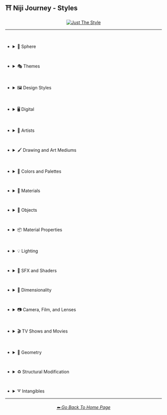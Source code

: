 <h2>⛩ Niji Journey - Styles</h2>

<div align="center">

[<img src="/Images/Repo_Parts/Buttons/Image_Type_Buttons/button_just_the_style_active.webp?raw=true" alt="Just The Style" width="140.5" />](/Pages/Niji_Journey/Niji_V4/Styles.md)

</div>

<hr><br>

- <details><summary>🔵 Sphere</summary><p><div align="center">

	| Sphere |
	| :-: |
	| <img src="/Images/Niji_Journey/Niji_V4/MidJourney_Styles/Sphere.webp?raw=true" width="256" /> |

</div></p></details>


<br>


- <details><summary>🎭 Themes</summary><p>

  - <details><summary>🎭⛱ Realism/Abstraction</summary><p><div align="center">

	| Photorealistic |
	| :-: |
	| <img src="/Images/Niji_Journey/Niji_V4/MidJourney_Styles/Photorealistic.webp?raw=true" width="256" /> |

	<br>

	| Surrealism |
	| :-: |
	| <img src="/Images/Niji_Journey/Niji_V4/MidJourney_Styles/Surrealism.webp?raw=true" width="256" /> |

	<br>

	| Dreamlike | Dreamy | Fever-Dream |
	| :-: | :-: | :-: |
	| <img src="/Images/Niji_Journey/Niji_V4/MidJourney_Styles/Dreamlike.webp?raw=true" width="256" /> | <img src="/Images/Niji_Journey/Niji_V4/MidJourney_Styles/Dreamy.webp?raw=true" width="256" /> | <img src="/Images/Niji_Journey/Niji_V4/MidJourney_Styles/Fever-Dream.webp?raw=true" width="256" /> |
	
	<br>

	| Wonderland |
	| :-: |
	| <img src="/Images/Niji_Journey/Niji_V4/MidJourney_Styles/Wonderland.webp?raw=true" width="256" /> |

	<br>

	| Fantasy | Ethereal Fantasy | Dark Fantasy |
	| :-: | :-: | :-: |
	| <img src="/Images/Niji_Journey/Niji_V4/MidJourney_Styles/Fantasy.webp?raw=true" width="256" /> | <img src="/Images/Niji_Journey/Niji_V4/MidJourney_Styles/Ethereal_Fantasy.webp?raw=true" width="256" /> | <img src="/Images/Niji_Journey/Niji_V4/MidJourney_Styles/Dark_Fantasy.webp?raw=true" width="256" /> |

	</div></p></details>


  - <details><summary>🎭💾 Retro/Modern</summary><p><div align="center">

	| Retro |
	| :-: |
	| <img src="/Images/Niji_Journey/Niji_V4/MidJourney_Styles/Retro.webp?raw=true" width="256" /> |

	</div></p></details>


  - <details><summary>🎭🪐 Sci-fi</summary><p><div align="center">

	| Sci-fi |
	| :-: |
	| <img src="/Images/Niji_Journey/Niji_V4/MidJourney_Styles/Sci-fi.webp?raw=true" width="256" /> |

	<br>

	| Magical |
	| :-: |
	| <img src="/Images/Niji_Journey/Niji_V4/MidJourney_Styles/Magical.webp?raw=true" width="256" /> |

	<br>

	| Unicorncore |
	| :-: |
	| <img src="/Images/Niji_Journey/Niji_V4/MidJourney_Styles/Unicorncore.webp?raw=true" width="256" /> |

	<br>

	| Fairycore | Fairy Folk |
	| :-: | :-: |
	| <img src="/Images/Niji_Journey/Niji_V4/MidJourney_Styles/Fairycore.webp?raw=true" width="256" /> | <img src="/Images/Niji_Journey/Niji_V4/MidJourney_Styles/Fairy_Folk.webp?raw=true" width="256" /> |

	<br>

	| Angelcore |
	| :-: |
	| <img src="/Images/Niji_Journey/Niji_V4/MidJourney_Styles/Angelcore.webp?raw=true" width="256" /> |

	</div></p></details>


  - <details><summary>🎭☄ Outer Space</summary><p><div align="center">

	| Galaxy |
	| :-: |
	| <img src="/Images/Niji_Journey/Niji_V4/MidJourney_Styles/Galaxy.webp?raw=true" width="256" /> |

	<br>

	| Supernova |
	| :-: |
	| <img src="/Images/Niji_Journey/Niji_V4/MidJourney_Styles/Supernova.webp?raw=true" width="256" /> |

	</div></p></details>


  - <details><summary>🎭🎌 Countries and Nations</summary><p><div align="center">

	| Chinese-Style |
	| :-: |
	| <img src="/Images/Niji_Journey/Niji_V4/MidJourney_Styles/Chinese-Style.webp?raw=true" width="256" /> |

	<br>

	| Japanese |
	| :-: |
	| <img src="/Images/Niji_Journey/Niji_V4/MidJourney_Styles/Japanese.webp?raw=true" width="256" /> |

	<br>

	| Japanese-Style |
	| :-: |
	| <img src="/Images/Niji_Journey/Niji_V4/MidJourney_Styles/Japanese-Style.webp?raw=true" width="256" /> |

	</div></p></details>


  - <details><summary>🎭⚙ Architecture and Manufactured</summary><p><div align="center">

	| Steampunk |
	| :-: |
	| <img src="/Images/Niji_Journey/Niji_V4/MidJourney_Styles/Steampunk.webp?raw=true" width="256" /> |

	</div></p></details>


  - <details><summary>🎭⛄ Seasons and Weather</summary><p><div align="center">

	| Autumn |
	| :-: |
	| <img src="/Images/Niji_Journey/Niji_V4/MidJourney_Styles/Autumn.webp?raw=true" width="256" /> |

	<br>

	| Tornado |
	| :-: |
	| <img src="/Images/Niji_Journey/Niji_V4/MidJourney_Styles/Tornado.webp?raw=true" width="256" /> |

	</div></p></details>


  - <details><summary>🎭🎄 Holidays</summary><p><div align="center">

	| Halloween |
	| :-: |
	| <img src="/Images/Niji_Journey/Niji_V4/MidJourney_Styles/Halloween.webp?raw=true" width="256" /> |

	</div></p></details>


  - <details><summary>🎭🐱‍👤 Professions and Types of People</summary><p><div align="center">
	
	| Samurai | Samurai Warrior |
    | :-: | :-: |
    | <img src="/Images/Niji_Journey/Niji_V4/MidJourney_Styles/Samurai.webp?raw=true" width="256" /> | <img src="/Images/Niji_Journey/Niji_V4/MidJourney_Styles/Samurai_Warrior.webp?raw=true" width="256" /> |

	</div></p></details>


  - <details><summary>🎭🎵 Music Styles</summary><p><div align="center">

	| Disco |
	| :-: |
	| <img src="/Images/Niji_Journey/Niji_V4/MidJourney_Styles/Disco.webp?raw=true" width="256" /> |

	<br>

	| Vaporwave |
	| :-: |
	| <img src="/Images/Niji_Journey/Niji_V4/MidJourney_Styles/Vaporwave.webp?raw=true" width="256" /> |

	<br>

	| K-Pop |
	| :-: |
	| <img src="/Images/Niji_Journey/Niji_V4/MidJourney_Styles/K-Pop.webp?raw=true" width="256" /> |

	</div></p></details>


  - <details><summary>🎭📺 Cartoons, Anime, and Comics</summary><p><div align="center">

	| Cartoon |
	| :-: |
	| <img src="/Images/Niji_Journey/Niji_V4/MidJourney_Styles/Cartoon.webp?raw=true" width="256" /> |

	<br>
	
	| Anime | Animecore | Manga |
	| :-: | :-: | :-: |
	| <img src="/Images/Niji_Journey/Niji_V4/MidJourney_Styles/Anime.webp?raw=true" width="256" /> | <img src="/Images/Niji_Journey/Niji_V4/MidJourney_Styles/Animecore.webp?raw=true" width="256" /> | <img src="/Images/Niji_Journey/Niji_V4/MidJourney_Styles/Manga.webp?raw=true" width="256" /> |

	<br>

	| Kawaii |
	| :-: |
	| <img src="/Images/Niji_Journey/Niji_V4/MidJourney_Styles/Kawaii.webp?raw=true" width="256" /> |

	</div></p></details>


  - <details><summary>🎭🎆 Colors, Crystals, Sparkles, and Light</summary><p><div align="center">

	| Fractalpunk |
	| :-: |
	| <img src="/Images/Niji_Journey/Niji_V4/MidJourney_Styles/Fractalpunk.webp?raw=true" width="256" /> |

	</div></p></details>

  </p></details>


<br>


- <details><summary>🖼 Design Styles</summary><p>

  - <details><summary>🖼🟧 Simplicity/Complexity</summary><p><div align="center">

	| Simple |
	| :-: |
	| <img src="/Images/Niji_Journey/Niji_V4/MidJourney_Styles/Simple.webp?raw=true" width="256" /> |

	<br>

	| Detailed | Hyperdetailed |
	| :-: | :-: |
	| <img src="/Images/Niji_Journey/Niji_V4/MidJourney_Styles/Detailed.webp?raw=true" width="256" /> | <img src="/Images/Niji_Journey/Niji_V4/MidJourney_Styles/Hyperdetailed.webp?raw=true" width="256" /> |

	<br>

	| Chaotic |
	| :-: |
	| <img src="/Images/Niji_Journey/Niji_V4/MidJourney_Styles/Chaotic.webp?raw=true" width="256" /> |

	<br>

	| Intricate Surface Detail |
	| :-: |
	| <img src="/Images/Niji_Journey/Niji_V4/MidJourney_Styles/Intricate_Surface_Detail.webp?raw=true" width="256" /> |

	<br>

	| Flat Design |
	| :-: |
	| <img src="/Images/Niji_Journey/Niji_V4/MidJourney_Styles/Flat_Design.webp?raw=true" width="256" /> |

	<br>

	| Minimalist | Maximalist |
	| :-: | :-: |
	| <img src="/Images/Niji_Journey/Niji_V4/MidJourney_Styles/Minimalist.webp?raw=true" width="256" /> | <img src="/Images/Niji_Journey/Niji_V4/MidJourney_Styles/Maximalist.webp?raw=true" width="256" /> |

	</div></p></details>


  - <details><summary>🖼🎨 Patterns</summary><p><div align="center">

	| Halftone |
	| :-: |
	| <img src="/Images/Niji_Journey/Niji_V4/MidJourney_Styles/Halftone.webp?raw=true" width="256" /> |

	<br>

	| Diffraction Patterns |
	| :-: |
	| <img src="/Images/Niji_Journey/Niji_V4/MidJourney_Styles/Diffraction_Patterns.webp?raw=true" width="256" /> |

	</div></p></details>


  - <details><summary>🖼🧊 Cubism</summary><p><div align="center">

	| Cubism |
	| :-: |
	| <img src="/Images/Niji_Journey/Niji_V4/MidJourney_Styles/Cubism.webp?raw=true" width="256" /> |

	</div></p></details>


  - <details><summary>🖼🔮 Neo</summary><p><div align="center">

	| Neo-Tokyo |
	| :-: |
	| <img src="/Images/Niji_Journey/Niji_V4/MidJourney_Styles/Neo-Tokyo.webp?raw=true" width="256" /> |

	</div></p></details>


  - <details><summary>🖼🌀 Psychedelic, Divine, Fractal, and Noise</summary><p><div align="center">

	| Psychedelica |
	| :-: |
	| <img src="/Images/Niji_Journey/Niji_V4/MidJourney_Styles/Psychedelica.webp?raw=true" width="256" /> |

	<br>

	| Sacred Geometry |
	| :-: |
	| <img src="/Images/Niji_Journey/Niji_V4/MidJourney_Styles/Sacred_Geometry.webp?raw=true" width="256" /> |

	</div></p></details>


  - <details><summary>🖼🌈 Synesthesia</summary><p><div align="center">

	| Synesthesia |
	| :-: |
	| <img src="/Images/Niji_Journey/Niji_V4/MidJourney_Styles/Synesthesia.webp?raw=true" width="256" /> |

	</div></p></details>


  - <details><summary>🖼💫 Stylized</summary><p><div align="center">

	| Extreme Bubble Design |
	| :-: |
	| <img src="/Images/Niji_Journey/Niji_V4/MidJourney_Styles/Extreme_Bubble_Design.webp?raw=true" width="256" /> |

	<br>

	| Liquify |
	| :-: |
	| <img src="/Images/Niji_Journey/Niji_V4/MidJourney_Styles/Liquify.webp?raw=true" width="256" /> |

	<br>

	| Lissajous |
	| :-: |
	| <img src="/Images/Niji_Journey/Niji_V4/MidJourney_Styles/Lissajous.webp?raw=true" width="256" /> |

	</div></p></details>
  </p></details>


<br>


- <details><summary>🖥 Digital</summary><p>

  - <details><summary>🖥📐 Resolution</summary><p><div align="center">

	| 4k |
	| :-: |
	| <img src="/Images/Niji_Journey/Niji_V4/MidJourney_Styles/4k.webp?raw=true" width="256" /> |

	</div></p></details>


  - <details><summary>🖥🟩 1-bit - 16-bit</summary><p><div align="center">

	| 8-bit |
	| :-: |
	| <img src="/Images/Niji_Journey/Niji_V4/MidJourney_Styles/8-bit.webp?raw=true" width="256" /> |

	</div></p></details>


  - <details><summary>🖥🖼 Digital Styles</summary><p><div align="center">

	| Cyberdelic |
	| :-: |
	| <img src="/Images/Niji_Journey/Niji_V4/MidJourney_Styles/Cyberdelic.webp?raw=true" width="256" /> |

	</div></p></details>


  - <details><summary>🖥🎞 VFX and Video Companies</summary><p><div align="center">

	| Disney |
	| :-: |
	| <img src="/Images/Niji_Journey/Niji_V4/MidJourney_Styles/Disney.webp?raw=true" width="256" /> |

	</div></p></details>


  - <details><summary>🖥🎨 Art Programs and Applications</summary><p><div align="center">

	| Microsoft Paint |
	| :-: |
	| <img src="/Images/Niji_Journey/Niji_V4/MidJourney_Styles/Microsoft_Paint.webp?raw=true" width="256" /> |

	</div></p></details>


  - <details><summary>🖥🖼 Image Formats and Types</summary><p><div align="center">

	| Lowpoly |
	| :-: |
	| <img src="/Images/Niji_Journey/Niji_V4/MidJourney_Styles/Lowpoly.webp?raw=true" width="256" /> |

	<br>

	| Pixel Art |
	| :-: |
	| <img src="/Images/Niji_Journey/Niji_V4/MidJourney_Styles/Pixel_Art.webp?raw=true" width="256" /> |

	</div></p></details>


  - <details><summary>🖥🏁 Dithering</summary><p><div align="center">

	| Floyd–Steinberg Dithering |
	| :-: |
	| <img src="/Images/Niji_Journey/Niji_V4/MidJourney_Styles/FloydSteinberg_Dithering.webp?raw=true" width="256" /> |

	</div></p></details>


  - <details><summary>🖥👩‍💻 Glitchy</summary><p><div align="center">

	| Databending |
	| :-: |
	| <img src="/Images/Niji_Journey/Niji_V4/MidJourney_Styles/Databending.webp?raw=true" width="256" /> |

	</div></p></details>


  - <details><summary>🕹 Video Games and Game Systems</summary><p>

    - <details><summary>🕹🖼 Video Game Styles</summary><p><div align="center">

		| Tetris |
		| :-: |
		| <img src="/Images/Niji_Journey/Niji_V4/MidJourney_Styles/Tetris.webp?raw=true" width="256" /> |

	  </div></p></details>

	</p></details>


  - <details><summary>🖥🧠 AI and Neural Networks</summary><p><div align="center">

	| Deep Dream |
	| :-: |
	| <img src="/Images/Niji_Journey/Niji_V4/MidJourney_Styles/Deep_Dream.webp?raw=true" width="256" /> |

	</div></p></details>

  </p></details>


<br>


- <details><summary>📔 Artists</summary><p>

  - <details><summary>📔❇ Surrealism</summary><p><div align="center">

	| Painting By Salvador Dali |
	| :-: |
	| <img src="/Images/Niji_Journey/Niji_V4/MidJourney_Styles/Painting_By_Salvador_Dali.webp?raw=true" width="256" /> |

	</div></p></details>


  - <details><summary>📔➿ Post-Impressionism</summary><p><div align="center">

	| Painting By Van Gogh |
	| :-: |
	| <img src="/Images/Niji_Journey/Niji_V4/MidJourney_Styles/Painting_By_Van_Gogh.webp?raw=true" width="256" /> |

	</div></p></details>


  - <details><summary>📔☯ Psychedelic</summary><p><div align="center">

	| Painting By Alex Grey |
	| :-: |
	| <img src="/Images/Niji_Journey/Niji_V4/MidJourney_Styles/Painting_By_Alex_Grey.webp?raw=true" width="256" /> |

	</div></p></details>


  - <details><summary>📔🈯 Manga</summary><p><div align="center">

	| Painting By Junji Ito |
	| :-: |
	| <img src="/Images/Niji_Journey/Niji_V4/MidJourney_Styles/Painting_By_Junji_Ito.webp?raw=true" width="256" /> |

	<br>

	| Painted By Akihiko Yoshida | Painted By Anton Pieck |
	| :-: | :-: |
	| <img src="/Images/Niji_Journey/Niji_V4/MidJourney_Styles/Painted_By_Akihiko_Yoshida.webp?raw=true" width="256" /> | <img src="/Images/Niji_Journey/Niji_V4/MidJourney_Styles/Painted_By_Anton_Pieck.webp?raw=true" width="256" /> |

	<br>

	| Painted By Angus McKie | Painted By Akari Toriyama | Painted By Al Williamson |
	| :-: | :-: | :-: |
	| <img src="/Images/Niji_Journey/Niji_V4/MidJourney_Styles/Painted_By_Angus_McKie.webp?raw=true" width="256" /> | <img src="/Images/Niji_Journey/Niji_V4/MidJourney_Styles/Painted_By_Akari_Toriyama.webp?raw=true" width="256" /> | <img src="/Images/Niji_Journey/Niji_V4/MidJourney_Styles/Painted_By_Al_Williamson.webp?raw=true" width="256" /> |

	<br>

	| Art by Ilya Kuvshinov |
	| :-: |
	| <img src="/Images/Niji_Journey/Niji_V4/MidJourney_Styles/Art_by_Ilya_Kuvshinov.webp?raw=true" width="256" /> |

	</div></p></details>


  - <details><summary>📔 Other Artists</summary><p><div align="center">

	| Painting By Bob Ross | Art By M.C. Escher |
	| :-: | :-: |
	| <img src="/Images/Niji_Journey/Niji_V4/MidJourney_Styles/Painting_By_Bob_Ross.webp?raw=true" width="256" /> | <img src="/Images/Niji_Journey/Niji_V4/MidJourney_Styles/Art_By_M.C._Escher.webp?raw=true" width="256" /> |

	</div></p></details>
  </p></details>


<br>


- <details><summary>🖌 Drawing and Art Mediums</summary><p>

  - <details><summary>🖌✏ Illustration and Drawing</summary><p>

    - <details><summary>✏🖼 Drawing Types</summary><p><div align="center">

		| Sketch | Drawing | Doodle |
		| :-: | :-: | :-: |
		| <img src="/Images/Niji_Journey/Niji_V4/MidJourney_Styles/Drawing.webp?raw=true" width="256" /> | <img src="/Images/Niji_Journey/Niji_V4/MidJourney_Styles/Sketch.webp?raw=true" width="256" /> | <img src="/Images/Niji_Journey/Niji_V4/MidJourney_Styles/Doodle.webp?raw=true" width="256" /> |

		<br>

		| Stipple |
		| :-: |
		| <img src="/Images/Niji_Journey/Niji_V4/MidJourney_Styles/Stipple.webp?raw=true" width="256" /> |

		<br>

		| Illustration | Storybook Illustration |
		| :-: | :-: |
		| <img src="/Images/Niji_Journey/Niji_V4/MidJourney_Styles/Illustration.webp?raw=true" width="256" /> | <img src="/Images/Niji_Journey/Niji_V4/MidJourney_Styles/Storybook_Illustration.webp?raw=true" width="256" /> |

		<br>

		| Whimsical Illustration |
		| :-: |
		| <img src="/Images/Niji_Journey/Niji_V4/MidJourney_Styles/Whimsical_Illustration.webp?raw=true" width="256" /> |

	  </div></p></details>

    - <details><summary>✏ Pencil and Graphite</summary><p><div align="center">

		| Colored Pencil |
		| :-: |
		| <img src="/Images/Niji_Journey/Niji_V4/MidJourney_Styles/Colored_Pencil.webp?raw=true" width="256" /> |

	  </div></p></details>


    - <details><summary>✏🖊 Ink</summary><p><div align="center">

		| Ballpoint Pen |
		| :-: |
		| <img src="/Images/Niji_Journey/Niji_V4/MidJourney_Styles/Ballpoint_Pen.webp?raw=true" width="256" /> |

		<br>

		| Marker Art |
		| :-: |
		| <img src="/Images/Niji_Journey/Niji_V4/MidJourney_Styles/Marker_Art.webp?raw=true" width="256" /> |

	  </div></p></details>

	</p></details>


  - <details><summary>🖌🎨 Paint</summary><p>

    - <details><summary>🎨🖼 Painting Types</summary><p><div align="center">

		| Painting |
		| :-: |
		| <img src="/Images/Niji_Journey/Niji_V4/MidJourney_Styles/Painting.webp?raw=true" width="256" /> |

		<br>

		| Japanese Painting |
		| :-: |
		| <img src="/Images/Niji_Journey/Niji_V4/MidJourney_Styles/Japanese_Painting.webp?raw=true" width="256" /> |

		<br>

		| Paper-Marbling |
		| :-: |
		| <img src="/Images/Niji_Journey/Niji_V4/MidJourney_Styles/Paper-Marbling.webp?raw=true" width="256" /> |

	  </div></p></details>


	- <details><summary>🎨 Paint Types</summary><p><div align="center">

		| Splatter Paint |
		| :-: |
		| <img src="/Images/Niji_Journey/Niji_V4/MidJourney_Styles/Splatter_Paint.webp?raw=true" width="256" /> |

	  </div></p></details>
	</p></details>


  - <details><summary>🖌🖨 Printed Art Types</summary><p><div align="center">

	| Comic Book |
	| :-: |
	| <img src="/Images/Niji_Journey/Niji_V4/MidJourney_Styles/Comic_Book.webp?raw=true" width="256" /> |

	<br>
	
	| Pokemon Card | Pokémon Card |
	| :-: | :-: |
	| <img src="/Images/Niji_Journey/Niji_V4/MidJourney_Styles/Pokemon_Card.webp?raw=true" width="256" /> | <img src="/Images/Niji_Journey/Niji_V4/MidJourney_Styles/Pokemon_Card (2).webp?raw=true" width="256" /> |

	</div></p></details>


  - <details><summary>🖌🎲 Physical Mediums</summary><p>

    - <details><summary>🎲🖼 Framed, Banner, and Decal</summary><p><div align="center">

		| Wall Decal |
		| :-: |
		| <img src="/Images/Niji_Journey/Niji_V4/MidJourney_Styles/Wall_Decal.webp?raw=true" width="256" /> |

	  </div></p></details>


    - <details><summary>🎲🗿 Carving, Etching, and Modeling</summary><p><div align="center">

		| Bejeweled |
		| :-: |
		| <img src="/Images/Niji_Journey/Niji_V4/MidJourney_Styles/Bejeweled.webp?raw=true" width="256" /> |

		<br>

		| Carved Lacquer |
		| :-: |
		| <img src="/Images/Niji_Journey/Niji_V4/MidJourney_Styles/Carved_Lacquer.webp?raw=true" width="256" /> |

	  </div></p></details>

    - <details><summary>🎲🏺 Pottery and Glass</summary><p><div align="center">

		| Bone China |
		| :-: |
		| <img src="/Images/Niji_Journey/Niji_V4/MidJourney_Styles/Bone_China.webp?raw=true" width="256" /> |

	  </div></p></details>
	</p></details>
  </p></details>


<br>


- <details><summary>🎨 Colors and Palettes</summary><p>

  - <details><summary>🎨🔴 Colors</summary><p>

    - <details><summary>🎨🔵 Extended Colors</summary><p><div align="center">

		| Aqua |
		| :-: |
		| <img src="/Images/Niji_Journey/Niji_V4/MidJourney_Styles/Aqua.webp?raw=true" width="256" /> |

	  </div></p></details>

	</p></details>

  - <details><summary>🎨 Color Based Designs</summary><p><div align="center">

	| Spectrum |
	| :-: |
	| <img src="/Images/Niji_Journey/Niji_V4/MidJourney_Styles/Spectrum.webp?raw=true" width="256" /> |

	</div></p></details>


  - <details><summary>🎨🖌 Chromatic Palettes</summary><p><div align="center">

	| Electric Colors |
	| :-: |
	| <img src="/Images/Niji_Journey/Niji_V4/MidJourney_Styles/Electric_Colors.webp?raw=true" width="256" /> |

	</div></p></details>


  - <details><summary>🎨🖥 Color Models</summary><p><div align="center">

	| CMYK |
	| :-: |
	| <img src="/Images/Niji_Journey/Niji_V4/MidJourney_Styles/CMYK.webp?raw=true" width="256" /> |

	<br>

	| CGA |
	| :-: |
	| <img src="/Images/Niji_Journey/Niji_V4/MidJourney_Styles/CGA.webp?raw=true" width="256" /> |

	</div></p></details>


  - <details><summary>🎨🎥 Color Motion Picture Film Systems</summary><p><div align="center">

	| Technicolor |
	| :-: |
	| <img src="/Images/Niji_Journey/Niji_V4/MidJourney_Styles/Technicolor.webp?raw=true" width="256" /> |

	</div></p></details>
  </p></details>


<br>


- <details><summary>🧱 Materials</summary><p>

  - <details><summary>🧱💎 Solids</summary><p>

    - <details><summary>🧱🔩 Metal</summary><p><div align="center">

		| Brushed Aluminum |
		| :-: |
		| <img src="/Images/Niji_Journey/Niji_V4/MidJourney_Styles/Brushed_Aluminum.webp?raw=true" width="256" /> |

		<br>

		| Anodized Titanium |
		| :-: |
		| <img src="/Images/Niji_Journey/Niji_V4/MidJourney_Styles/Anodized_Titanium.webp?raw=true" width="256" /> |

	  </div></p></details>


    - <details><summary>🧱💎 Glass and Crystal</summary><p><div align="center">

		| Amethyst |
		| :-: |
		| <img src="/Images/Niji_Journey/Niji_V4/MidJourney_Styles/Amethyst.webp?raw=true" width="256" /> |

		<br>

		| Milky Quartz |
		| :-: |
		| <img src="/Images/Niji_Journey/Niji_V4/MidJourney_Styles/Milky_Quartz.webp?raw=true" width="256" /> |

		<br>

		| Agate |
		| :-: |
		| <img src="/Images/Niji_Journey/Niji_V4/MidJourney_Styles/Agate.webp?raw=true" width="256" /> |

	  </div></p></details>
	</p></details>

  - <details><summary>🧱💧 Liquids</summary><p><div align="center">

	| Liquid Crystal |
	| :-: |
	| <img src="/Images/Niji_Journey/Niji_V4/MidJourney_Styles/Liquid_Crystal.webp?raw=true" width="256" /> |

	</div></p></details>


  - <details><summary>🧱🌫️ Gasses and Vapors</summary><p><div align="center">

	| Clouds |
	| :-: |
	| <img src="/Images/Niji_Journey/Niji_V4/MidJourney_Styles/Clouds.webp?raw=true" width="256" /> |

	</div></p></details>
  </p></details>


<br>


- <details><summary>🎷 Objects</summary><p>

  - <details><summary>🎷🍄 Fungi</summary><p><div align="center">

	| Lactarius-Indigo |
	| :-: |
	| <img src="/Images/Niji_Journey/Niji_V4/MidJourney_Styles/Lactarius-Indigo.webp?raw=true" width="256" /> |

	</div></p></details>
  </p></details>


<br>


- <details><summary>📦 Material Properties</summary><p>

  - <details><summary>📦🏮 Optics and Light Manipulation</summary><p><div align="center">

	| Glitter |
	| :-: |
	| <img src="/Images/Niji_Journey/Niji_V4/MidJourney_Styles/Glitter.webp?raw=true" width="256" /> |

	</div></p></details>


  - <details><summary>📦💡 Luminescence</summary><p><div align="center">

	| Glow-In-The-Dark |
	| :-: |
	| <img src="/Images/Niji_Journey/Niji_V4/MidJourney_Styles/Glow-In-The-Dark.webp?raw=true" width="256" /> |

	</div></p></details>


  - <details><summary>📦🧽 Physical Properties</summary><p><div align="center">

	| Cracked |
	| :-: |
	| <img src="/Images/Niji_Journey/Niji_V4/MidJourney_Styles/Cracked.webp?raw=true" width="256" /> |

	</div></p></details>
  </p></details>


<br>


- <details><summary>💡 Lighting</summary><p>

  - <details><summary>💡🏮 Types of Lights</summary><p><div align="center">

	| Crepuscular Rays |
	| :-: |
	| <img src="/Images/Niji_Journey/Niji_V4/MidJourney_Styles/Crepuscular_Rays.webp?raw=true" width="256" /> |
	
	| Plasma Globe |
	| :-: |
	| <img src="/Images/Niji_Journey/Niji_V4/MidJourney_Styles/Plasma_Globe.webp?raw=true" width="256" /> |

	</div></p></details>
  </p></details>


<br>


- <details><summary>🌈 SFX and Shaders</summary><p>

  - <details><summary>🌈🔍 Reflections</summary><p><div align="center">

	| Ray Tracing Reflections |
	| :-: |
	| <img src="/Images/Niji_Journey/Niji_V4/MidJourney_Styles/Ray_Tracing_Reflections.webp?raw=true" width="256" /> |

	</div></p></details>


  - <details><summary>🌈🎨 Chromatic SFX</summary><p><div align="center">

	| Chromatic Aberration |
	| :-: |
	| <img src="/Images/Niji_Journey/Niji_V4/MidJourney_Styles/Chromatic_Aberration.webp?raw=true" width="256" /> |

	</div></p></details>


  - <details><summary>🌈💫 Stylized</summary><p><div align="center">

	| Scan Lines |
	| :-: |
	| <img src="/Images/Niji_Journey/Niji_V4/MidJourney_Styles/Scan_Lines.webp?raw=true" width="256" /> |

	<br>

	| Tessellated |
	| :-: |
	| <img src="/Images/Niji_Journey/Niji_V4/MidJourney_Styles/Tessellated.webp?raw=true" width="256" /> |

	</div></p></details>


  - <details><summary>🌈🕶 Shaders and Post Processing</summary><p><div align="center">

	| Ray Traced |
	| :-: |
	| <img src="/Images/Niji_Journey/Niji_V4/MidJourney_Styles/Ray_Traced.webp?raw=true" width="256" /> |

	</div></p></details>
  </p></details>


<br>


- <details><summary>🌌 Dimensionality</summary><p>

  - <details><summary>🌌 0D-5D</summary><p><div align="center">

	| 2-Dimensional |
	| :-: |
	| <img src="/Images/Niji_Journey/Niji_V4/MidJourney_Styles/2-Dimensional.webp?raw=true" width="256" /> |

	</div></p></details>
  </p></details>


<br>


- <details><summary>📷 Camera, Film, and Lenses</summary><p>

  - <details><summary>📷🌇 Camera and Scenes</summary><p><div align="center">

	| Cinematic |
	| :-: |
	| <img src="/Images/Niji_Journey/Niji_V4/MidJourney_Styles/Cinematic.webp?raw=true" width="256" /> |

	<br>

	| Bokeh |
	| :-: |
	| <img src="/Images/Niji_Journey/Niji_V4/MidJourney_Styles/Bokeh.webp?raw=true" width="256" /> |

	</div></p></details>


  - <details><summary>📷 Other</summary><p><div align="center">

	| Lens Flare |
	| :-: |
	| <img src="/Images/Niji_Journey/Niji_V4/MidJourney_Styles/Lens_Flare.webp?raw=true" width="256" /> |

	</div></p></details>
  </p></details>


<br>


- <details><summary>🎬 TV Shows and Movies</summary><p>

  - <details><summary>🎬🈯 Anime</summary><p><div align="center">

	| Akira | Attack on Titan | Bakuman |
	| :-: | :-: | :-: |
	| <img src="/Images/Niji_Journey/Niji_V4/MidJourney_Styles/Akira.webp?raw=true" width="256" /> | <img src="/Images/Niji_Journey/Niji_V4/MidJourney_Styles/Attack_on_Titan.webp?raw=true" width="256" /> | <img src="/Images/Niji_Journey/Niji_V4/MidJourney_Styles/Bakuman.webp?raw=true" width="256" /> |
	
	<br>

	| Code Geass | Cowboy Bebop | Death Note |
	| :-: | :-: | :-: |
	| <img src="/Images/Niji_Journey/Niji_V4/MidJourney_Styles/Code_Geass.webp?raw=true" width="256" /> | <img src="/Images/Niji_Journey/Niji_V4/MidJourney_Styles/Cowboy_Bebop.webp?raw=true" width="256" /> | <img src="/Images/Niji_Journey/Niji_V4/MidJourney_Styles/Death_Note.webp?raw=true" width="256" /> |
	
	<br>

	| Detective Conan | Dr Stone | Dragon Ball Z |
	| :-: | :-: | :-: |
	| <img src="/Images/Niji_Journey/Niji_V4/MidJourney_Styles/Detective_Conan.webp?raw=true" width="256" /> | <img src="/Images/Niji_Journey/Niji_V4/MidJourney_Styles/Dr_Stone.webp?raw=true" width="256" /> | <img src="/Images/Niji_Journey/Niji_V4/MidJourney_Styles/Dragon_Ball_Z.webp?raw=true" width="256" /> |
	
	<br>

	| Fullmetal Alchemist | Gintama | Great Teacher Onizuka |
	| :-: | :-: | :-: |
	| <img src="/Images/Niji_Journey/Niji_V4/MidJourney_Styles/Fullmetal_Alchemist.webp?raw=true" width="256" /> | <img src="/Images/Niji_Journey/Niji_V4/MidJourney_Styles/Gintama.webp?raw=true" width="256" /> | <img src="/Images/Niji_Journey/Niji_V4/MidJourney_Styles/Great_Teacher_Onizuka.webp?raw=true" width="256" /> |
	
	<br>

	| Gurren Lagann | Haikyu | Hajime no Ippo |
	| :-: | :-: | :-: |
	| <img src="/Images/Niji_Journey/Niji_V4/MidJourney_Styles/Gurren_Lagann.webp?raw=true" width="256" /> | <img src="/Images/Niji_Journey/Niji_V4/MidJourney_Styles/Haikyu.webp?raw=true" width="256" /> | <img src="/Images/Niji_Journey/Niji_V4/MidJourney_Styles/Hajime_no_Ippo.webp?raw=true" width="256" /> |
	
	<br>

	| Hunter_x_Hunter | Inuyasha | Jojos_Bizzare_Adventures |
	| :-: | :-: | :-: |
	| <img src="/Images/Niji_Journey/Niji_V4/MidJourney_Styles/Hunter_x_Hunter.webp?raw=true" width="256" /> | <img src="/Images/Niji_Journey/Niji_V4/MidJourney_Styles/Inuyasha.webp?raw=true" width="256" /> | <img src="/Images/Niji_Journey/Niji_V4/MidJourney_Styles/Jojos_Bizzare_Adventures.webp?raw=true" width="256" /> |
	
	<br>

	| Jujutsu Kaisen | Kimetsu no Yaiba (Demon Slayer) | Koe no Katachi |
	| :-: | :-: | :-: |
	| <img src="/Images/Niji_Journey/Niji_V4/MidJourney_Styles/Jujutsu_Kaisen.webp?raw=true" width="256" /> | <img src="/Images/Niji_Journey/Niji_V4/MidJourney_Styles/Kimetsu_no_Yaiba_Demon_Slayer.webp?raw=true" width="256" /> | <img src="/Images/Niji_Journey/Niji_V4/MidJourney_Styles/Koe_no_Katachi.webp?raw=true" width="256" /> |
	
	<br>

	| Mob_Psycho_100 | My_Hero_Academia | Naruto |
	| :-: | :-: | :-: |
	| <img src="/Images/Niji_Journey/Niji_V4/MidJourney_Styles/Mob_Psycho_100.webp?raw=true" width="256" /> | <img src="/Images/Niji_Journey/Niji_V4/MidJourney_Styles/My_Hero_Academia.webp?raw=true" width="256" /> | <img src="/Images/Niji_Journey/Niji_V4/MidJourney_Styles/Naruto.webp?raw=true" width="256" /> |
	
	<br>

	| Pokemon | Pokémon |
	| :-: | :-: |
	| <img src="/Images/Niji_Journey/Niji_V4/MidJourney_Styles/Pokemon.webp?raw=true" width="256" /> | <img src="/Images/Niji_Journey/Niji_V4/MidJourney_Styles/Pokemon (2).webp?raw=true" width="256" /> |

	<br>

	| One Piece | Ruroni Kenshin |
	| :-: | :-: |
	| <img src="/Images/Niji_Journey/Niji_V4/MidJourney_Styles/One_Piece.webp?raw=true" width="256" /> | <img src="/Images/Niji_Journey/Niji_V4/MidJourney_Styles/Ruroni_Kenshin.webp?raw=true" width="256" /> |
	
	<br>

	| Spirited Away | Steins Gate | Sword Art Online |
	| :-: | :-: | :-: |
	| <img src="/Images/Niji_Journey/Niji_V4/MidJourney_Styles/Spirited_Away.webp?raw=true" width="256" /> | <img src="/Images/Niji_Journey/Niji_V4/MidJourney_Styles/Steins_Gate.webp?raw=true" width="256" /> | <img src="/Images/Niji_Journey/Niji_V4/MidJourney_Styles/Sword_Art_Online.webp?raw=true" width="256" /> |
	
	<br>

	| Vinland Saga |
	| :-: |
	| <img src="/Images/Niji_Journey/Niji_V4/MidJourney_Styles/Vinland_Saga.webp?raw=true" width="256" /> |

	</div></p></details>

  </p></details>


<br>


- <details><summary>💠 Geometry</summary><p>

  - <details><summary>💠⬜ 2D Shapes</summary><p><div align="center">

	| Hexagonal |
	| :-: |
	| <img src="/Images/Niji_Journey/Niji_V4/MidJourney_Styles/Hexagonal.webp?raw=true" width="256" /> |

	</div></p></details>


  - <details><summary>💠🧊 3D Shapes</summary><p><div align="center">

	| Sphere |
	| :-: |
	| <img src="/Images/Niji_Journey/Niji_V4/MidJourney_Styles/Sphere.webp?raw=true" width="256" /> |

	</div></p></details>


  - <details><summary>💠🔲 4D Hyper Shapes</summary><p><div align="center">

	| Klein Bottle |
	| :-: |
	| <img src="/Images/Niji_Journey/Niji_V4/MidJourney_Styles/Klein_Bottle.webp?raw=true" width="256" /> |

	</div></p></details>


  - <details><summary>💠⏹ Geometric Styles</summary><p><div align="center">

	| Polygonal |
	| :-: |
	| <img src="/Images/Niji_Journey/Niji_V4/MidJourney_Styles/Polygonal.webp?raw=true" width="256" /> |

	</div></p></details>
  </p></details>


<br>


- <details><summary>♻ Structural Modification</summary><p>

  - <details><summary>♻🕸 Knots</summary><p><div align="center">

	| Celtic Knot |
	| :-: |
	| <img src="/Images/Niji_Journey/Niji_V4/MidJourney_Styles/Celtic_Knot.webp?raw=true" width="256" /> |

	</div></p></details>
  </p></details>


<br>


- <details><summary>➰ Intangibles</summary><p>

  - <details><summary>➰😁 Emotions and Qualities</summary><p><div align="center">

	| Happy |
	| :-: |
	| <img src="/Images/Niji_Journey/Niji_V4/MidJourney_Styles/Happy.webp?raw=true" width="256" /> |

	<br>

	| Love |
	| :-: |
	| <img src="/Images/Niji_Journey/Niji_V4/MidJourney_Styles/Love.webp?raw=true" width="256" /> |

	<br>

	| Sad |
	| :-: |
	| <img src="/Images/Niji_Journey/Niji_V4/MidJourney_Styles/Sad.webp?raw=true" width="256" /> |

	<br>

	| Whimsical |
	| :-: |
	| <img src="/Images/Niji_Journey/Niji_V4/MidJourney_Styles/Whimsical.webp?raw=true" width="256" /> |

	<br>

	| Angelic |
	| :-: |
	| <img src="/Images/Niji_Journey/Niji_V4/MidJourney_Styles/Angelic.webp?raw=true" width="256" /> |

	<br>

	| Corrupted |
	| :-: |
	| <img src="/Images/Niji_Journey/Niji_V4/MidJourney_Styles/Corrupted.webp?raw=true" width="256" /> |

	<br>

	| Cute |
	| :-: |
	| <img src="/Images/Niji_Journey/Niji_V4/MidJourney_Styles/Cute.webp?raw=true" width="256" /> |

	</div></p></details>

  </p></details>

<hr><!--------------->
<div align="center">
<h6><a href="/README.md">⬅ Go Back To Home Page</a></h6>
</div>